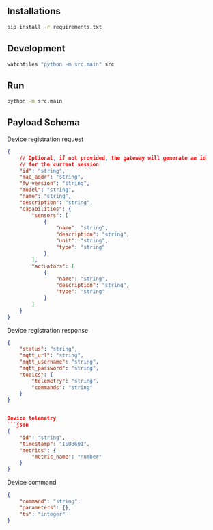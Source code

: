 
## Installations

```bash
pip install -r requirements.txt

```

## Development

```bash
watchfiles "python -m src.main" src
```

## Run

```bash
python -m src.main
```

## Payload Schema

Device registration request
```json
{
    // Optional, if not provided, the gateway will generate an id
    // for the current session
    "id": "string",
    "mac_addr": "string",
    "fw_version": "string",
    "model": "string",
    "name": "string",
    "description": "string",
    "capabilities": {
        "sensors": [
            {
                "name": "string",
                "description": "string",
                "unit": "string",
                "type": "string"
            }
        ],
        "actuators": [
            {
                "name": "string",
                "description": "string",
                "type": "string"
            }
        ]
    }
}
```

Device registration response
```json
{
    "status": "string",
    "mqtt_url": "string",
    "mqtt_username": "string",
    "mqtt_password": "string",
    "topics": {
        "telemetry": "string",
        "commands": "string"
    }
}


Device telemetry
```json
{
    "id": "string",
    "timestamp": "ISO8601",
    "metrics": {
        "metric_name": "number"
    }
}
```

Device command
```json
{
    "command": "string",
    "parameters": {},
    "ts": "integer"
}
```

